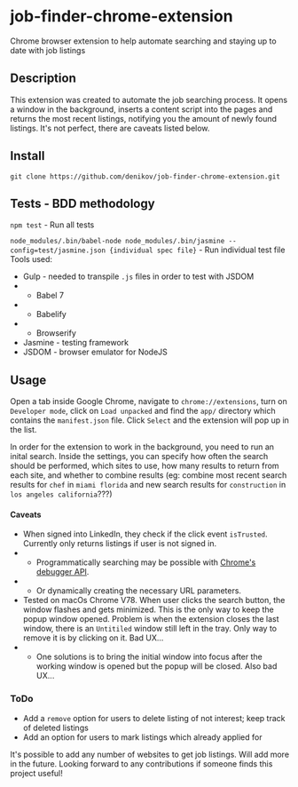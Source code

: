 # job-finder-chrome-extension
Chrome browser extension to help automate searching and staying up to date with job listings

## Description
This extension was created to automate the job searching process.  It opens a window in the background, inserts a content script into the pages and returns the most recent listings, notifying you the amount of newly found listings.  It's not perfect, there are caveats listed below.

## Install
`git clone https://github.com/denikov/job-finder-chrome-extension.git`

## Tests - BDD methodology
`npm test` - Run all tests

`node_modules/.bin/babel-node node_modules/.bin/jasmine --config=test/jasmine.json {individual spec file}` - Run individual test file
Tools used:
- Gulp - needed to transpile `.js` files in order to test with JSDOM
- - Babel 7
- - Babelify
- - Browserify
- Jasmine - testing framework
- JSDOM - browser emulator for NodeJS

## Usage
Open a tab inside Google Chrome, navigate to `chrome://extensions`, turn on `Developer mode`, click on `Load unpacked` and find the `app/` directory which contains the `manifest.json` file.  Click `Select` and the extension will pop up in the list.

In order for the extension to work in the background, you need to run an inital search.  Inside the settings, you can specify how often the search should be performed, which sites to use, how many results to return from each site, and whether to combine results (eg: combine most recent search results for `chef` in `miami florida` and new search results for `construction` in `los angeles california`???)

#### Caveats
- When signed into LinkedIn, they check if the click event `isTrusted`.  Currently only returns listings if user is not signed in.
- - Programmatically searching may be possible with [Chrome's debugger API](https://developer.chrome.com/extensions/debugger).
- - Or dynamically creating the necessary URL parameters.
- Tested on macOs Chrome V78. When user clicks the search button, the window flashes and gets minimized.  This is the only way to keep the popup window opened.  Problem is when the extension closes the last window, there is an `Untitiled` window still left in the tray.  Only way to remove it is by clicking on it.  Bad UX...
- - One solutions is to bring the initial window into focus after the working window is opened but the popup will be closed.  Also bad UX...

### ToDo
- Add a `remove` option for users to delete listing of not interest; keep track of deleted listings
- Add an option for users to mark listings which already applied for

It's possible to add any number of websites to get job listings.  Will add more in the future.  Looking forward to any contributions if someone finds this project useful!
